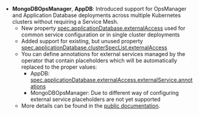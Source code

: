 * **MongoDBOpsManager**, **AppDB**: Introduced support for OpsManager and Application Database deployments across multiple Kubernetes clusters without requiring a Service Mesh.
    * New property [spec.applicationDatabase.externalAccess](TBD) used for common service configuration or in single cluster deployments
    * Added support for existing, but unused property [spec.applicationDatabase.clusterSpecList.externalAccess](TBD)
    * You can define annotations for external services managed by the operator that contain placeholders which will be automatically replaced to the proper values:
        * AppDB: [spec.applicationDatabase.externalAccess.externalService.annotations](TBD)
        * MongoDBOpsManager: Due to different way of configuring external service placeholders are not yet supported
    * More details can be found in the [public documentation](TBD).
